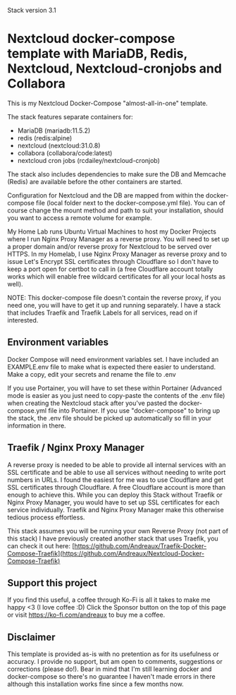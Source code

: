 Stack version 3.1

# Nextcloud docker-compose template with MariaDB, Redis, Nextcloud, Nextcloud-cronjobs and Collabora

This is my Nextcloud Docker-Compose "almost-all-in-one" template.

The stack features separate containers for:
- MariaDB (mariadb:11.5.2)
- redis (redis:alpine)
- nextcloud (nextcloud:31.0.8)
- collabora (collabora/code:latest)
- nextcloud cron jobs (rcdailey/nextcloud-cronjob)

The stack also includes dependencies to make sure the DB and Memcache (Redis) are available before the other containers are started.

Configuration for Nextcloud and the DB are mapped from within the docker-compose file (local folder next to the docker-compose.yml file). You can of course change the mount method and path to suit your installation, should you want to access a remote volume for example.

My Home Lab runs Ubuntu Virtual Machines to host my Docker Projects where I run Nginx Proxy Manager as a reverse proxy. You will need to set up a proper domain and/or reverse proxy for Nextcloud to be served over HTTPS. In my Homelab, I use Nginx Proxy Manager as reverse proxy and to issue Let's Encrypt SSL certificates through Cloudflare so I don't have to keep a port open for certbot to call in (a free Cloudflare account totally works which will enable free wildcard certificates for all your local hosts as well).

NOTE:
This docker-compose file doesn't contain the reverse proxy, if you need one, you will have to get it up and running separately. I have a stack that includes Traefik and Traefik Labels for all services, read on if interested.

## Environment variables

Docker Compose will need environment variables set. I have included an EXAMPLE.env file to make what is expected there easier to understand. Make a copy, edit your secrets and rename the file to .env

If you use Portainer, you will have to set these within Portainer (Advanced mode is easier as you just need to copy-paste the contents of the .env file) when creating the Nextcloud stack after you've pasted the docker-compose.yml file into Portainer. If you use "docker-compose" to bring up the stack, the .env file should be picked up automatically so fill in your information in there.

## Traefik / Nginx Proxy Manager

A reverse proxy is needed to be able to provide all internal services with an SSL certificate and be able to use all services without needing to write port numbers in URLs. I found the easiest for me was to use Cloudflare and get SSL certificates through Cloudflare. A free Cloudflare account is more than enough to achieve this. While you can deploy this Stack without Traefik or Nginx Proxy Manager, you would have to set up SSL certificates for each service individually. Traefik and Nginx Proxy Manager make this otherwise tedious process effortless.

This stack assumes you will be running your own Reverse Proxy (not part of this stack)
I have previously created another stack that uses Traefik, you can check it out here: [https://github.com/Andreaux/Traefik-Docker-Compose-Traefik](https://github.com/Andreaux/Nextcloud-Docker-Compose-Traefik)

## Support this project

If you find this useful, a coffee through Ko-Fi is all it takes to make me happy <3 (I love coffee :D) Click the Sponsor button on the top of this page or visit https://ko-fi.com/andreaux to buy me a coffee.

## Disclaimer

This template is provided as-is with no pretention as for its usefulness or accuracy. I provide no support, but am open to comments, suggestions or corrections (please do!). Bear in mind that I'm still learning docker and docker-compose so there's no guarantee I haven't made errors in there although this installation works fine since a few months now.
